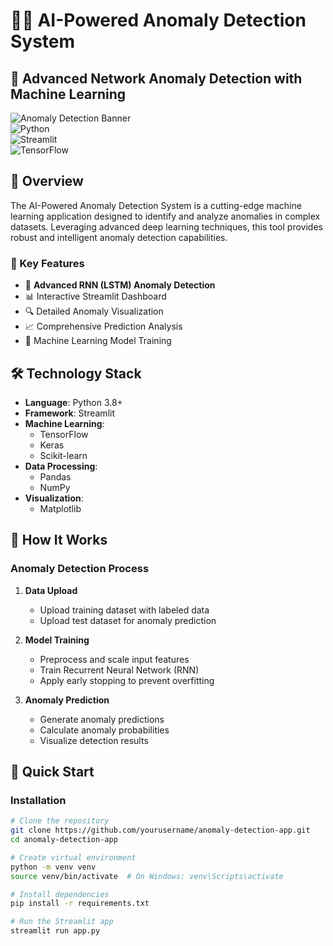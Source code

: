 # 🕵️‍♀️ AI-Powered Anomaly Detection System  

## 🚀 Advanced Network Anomaly Detection with Machine Learning  

![Anomaly Detection Banner](https://img.shields.io/badge/AI-Anomaly%20Detection-blue?style=for-the-badge)  
![Python](https://img.shields.io/badge/python-3.8+-green?style=for-the-badge&logo=python)  
![Streamlit](https://img.shields.io/badge/Streamlit-FF4B4B?style=for-the-badge&logo=Streamlit&logoColor=white)  
![TensorFlow](https://img.shields.io/badge/TensorFlow-FF6F00?style=for-the-badge&logo=TensorFlow&logoColor=white)  

## 📝 Overview  

The AI-Powered Anomaly Detection System is a cutting-edge machine learning application designed to identify and analyze anomalies in complex datasets. Leveraging advanced deep learning techniques, this tool provides robust and intelligent anomaly detection capabilities.  

### 🌟 Key Features  

- 🤖 **Advanced RNN (LSTM) Anomaly Detection**  
- 📊 Interactive Streamlit Dashboard  
- 🔍 Detailed Anomaly Visualization  
- 📈 Comprehensive Prediction Analysis  
- 🧠 Machine Learning Model Training  

## 🛠 Technology Stack  

- **Language**: Python 3.8+  
- **Framework**: Streamlit  
- **Machine Learning**:   
  - TensorFlow  
  - Keras  
  - Scikit-learn  
- **Data Processing**:   
  - Pandas  
  - NumPy  
- **Visualization**:   
  - Matplotlib  

## 🔬 How It Works  

### Anomaly Detection Process  

1. **Data Upload**  
   - Upload training dataset with labeled data  
   - Upload test dataset for anomaly prediction  

2. **Model Training**  
   - Preprocess and scale input features  
   - Train Recurrent Neural Network (RNN)  
   - Apply early stopping to prevent overfitting  

3. **Anomaly Prediction**  
   - Generate anomaly predictions  
   - Calculate anomaly probabilities  
   - Visualize detection results  

## 🚀 Quick Start  

### Installation  

```bash  
# Clone the repository  
git clone https://github.com/yourusername/anomaly-detection-app.git  
cd anomaly-detection-app  

# Create virtual environment  
python -m venv venv  
source venv/bin/activate  # On Windows: venv\Scripts\activate  

# Install dependencies  
pip install -r requirements.txt  

# Run the Streamlit app  
streamlit run app.py  
